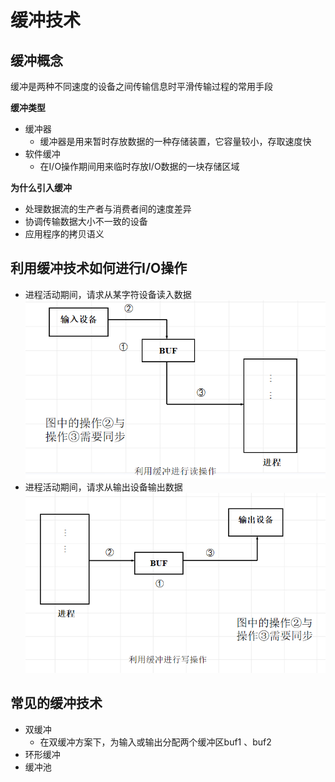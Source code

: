 <!--
 * @Descripttion: 
 * @version: 
 * @Author: WangQing
 * @email: 2749374330@qq.com
 * @Date: 2020-01-05 15:38:16
 * @LastEditors: WangQing
 * @LastEditTime: 2020-01-05 16:46:32
 -->
# 缓冲技术

## 缓冲概念

缓冲是两种不同速度的设备之间传输信息时平滑传输过程的常用手段

**缓冲类型**

- 缓冲器
    - 缓冲器是用来暂时存放数据的一种存储装置，它容量较小，存取速度快
- 软件缓冲
    - 在I/O操作期间用来临时存放I/O数据的一块存储区域

**为什么引入缓冲**

- 处理数据流的生产者与消费者间的速度差异
- 协调传输数据大小不一致的设备
- 应用程序的拷贝语义

## 利用缓冲技术如何进行I/O操作

- 进程活动期间，请求从某字符设备读入数据
![](images/2020-01-05-16-29-23.png)
- 进程活动期间，请求从输出设备输出数据
![](images/2020-01-05-16-29-57.png)

## 常见的缓冲技术

- 双缓冲
    - 在双缓冲方案下，为输入或输出分配两个缓冲区buf1 、buf2
- 环形缓冲
- 缓冲池